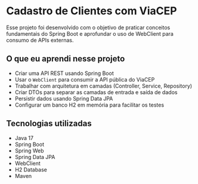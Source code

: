 # Cadastro de Clientes com ViaCEP

Esse projeto foi desenvolvido com o objetivo de praticar conceitos fundamentais do Spring Boot e aprofundar o uso de WebClient para consumo de APIs externas.

## O que eu aprendi nesse projeto

- Criar uma API REST usando Spring Boot
- Usar o `WebClient` para consumir a API pública do ViaCEP
- Trabalhar com arquitetura em camadas (Controller, Service, Repository)
- Criar DTOs para separar as camadas de entrada e saída de dados
- Persistir dados usando Spring Data JPA
- Configurar um banco H2 em memória para facilitar os testes

## Tecnologias utilizadas

- Java 17
- Spring Boot
- Spring Web
- Spring Data JPA
- WebClient
- H2 Database
- Maven


